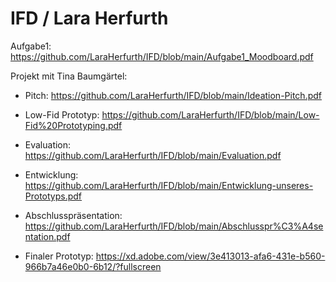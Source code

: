 # IFD / Lara Herfurth

Aufgabe1: https://github.com/LaraHerfurth/IFD/blob/main/Aufgabe1_Moodboard.pdf 



Projekt mit Tina Baumgärtel:

- Pitch: https://github.com/LaraHerfurth/IFD/blob/main/Ideation-Pitch.pdf

- Low-Fid Prototyp: https://github.com/LaraHerfurth/IFD/blob/main/Low-Fid%20Prototyping.pdf

- Evaluation: https://github.com/LaraHerfurth/IFD/blob/main/Evaluation.pdf

- Entwicklung: https://github.com/LaraHerfurth/IFD/blob/main/Entwicklung-unseres-Prototyps.pdf 

- Abschlusspräsentation: https://github.com/LaraHerfurth/IFD/blob/main/Abschlusspr%C3%A4sentation.pdf

- Finaler Prototyp: https://xd.adobe.com/view/3e413013-afa6-431e-b560-966b7a46e0b0-6b12/?fullscreen
